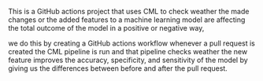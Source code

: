 This is a GitHub actions project that uses CML to check weather the made changes or the added features to a machine learning model are affecting the total outcome of the model in a positive or negative way,

we do this by creating a GitHub actions workflow whenever a pull request is created the CML pipeline is run and that pipeline checks weather the new feature improves the accuracy, specificity, and sensitivity of the model by giving us the differences between before and after the pull request.




